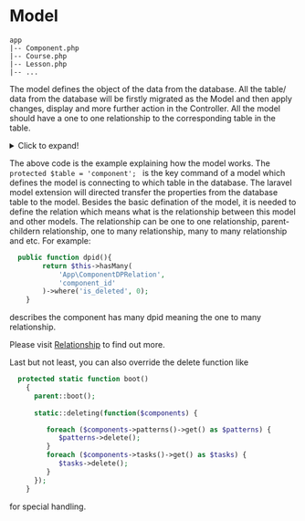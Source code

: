 # Model

```
app
|-- Component.php
|-- Course.php
|-- Lesson.php
|-- ...
```

The model defines the object of the data from the database. All the table/ data from the database will be firstly migrated as the Model and then apply changes, display and more further action in the Controller. All the model should have a one to one relationship to the corresponding table in the table.

<details>
  <summary>Click to expand!</summary>

 <p>


``` php

<?php

namespace App;

use Illuminate\Database\Eloquent\Model;

class Component extends Model
{
    //
    protected $table = 'component';
    protected $primaryKey = 'id';
    public $timestamps = true;


    protected static function boot() 
    {
      parent::boot();
 
      static::deleting(function($components) {
        //  foreach ($components->outcomes()->get() as $outcomes) {
        //     $outcomes->delete();
        //  }
         foreach ($components->patterns()->get() as $patterns) {
            $patterns->delete();
         }
         foreach ($components->tasks()->get() as $tasks) {
            $tasks->delete();
         }
      });
    }

    //get the retlated pattern id 
    public function patternid(){
        return $this->hasMany(
            'App\ComponentPatternRelation',
            'component_id'
        )->where('is_deleted', 0)->select(['pattern_id','component_id']);
    }

    //get the related pattern details
    public function patterns(){
        return $this->hasManyThrough(
            'App\LearningPattern',
            'App\ComponentPatternTaskRelation',
            'component_id', 
            'id', 
            'id', 
            'pattern_id' 
        )->with(['tasks'])->orderBy('component_pattern_task_relation.sequence');
    }

    public function outcomeid(){
        return $this->hasMany(
            'App\ComponentOutcomeRelation',
            'component_id'
        )->where('is_deleted', 0)->orderBy('component_outcome_relational.sequence');
    } 

    public function outcomes(){
        return $this->hasManyThrough(
            'App\LearningOutcome',
            'App\ComponentOutcomeRelation',
            'component_id', //middle retioan table local id
            'id', // target table target id
            'id', // local table local id
            'outcome_id' //middle relation table target id
        )->with(['unit_outcomeid'])->orderBy('component_outcome_relational.sequence');
    }

    public function taskid(){
        return $this->hasMany(
            'App\ComponentTaskRelation',
            'component_id'
        )->where('is_deleted', 0)->select(['task_id','component_id']);
    } 

    public function tasks(){
        return $this->hasManyThrough(
            'App\LearningTask',
            'App\ComponentPatternTaskRelation',
            'component_id', //middle retioan table local id
            'id', // target table target id
            'id', // local table local id
            'task_id' //middle relation table target id
        )->with(["assessment", "assessmentid", "resourceid", "toolid", "componentid", "motivatorid", "feedbackid"])->orderBy('component_pattern_task_relation.sequence');
    }
    public function patterntaskid(){
        return $this->hasMany(
            'App\ComponentPatternTaskRelation',
            'component_id'
        )->where('is_deleted', 0)->select(['task_id','component_id', 'pattern_id', 'sequence'])->orderBy('sequence');
    } 


    public function courseid(){
        return $this->belongsTo('App\CourseComponentRelation', 'id', 'component_id');
    }

    public function sdlid(){
        return $this->hasMany(
            'App\ComponentSDLRelation',
            'component_id'
        )->where('is_deleted', 0);
    }

    public function dpid(){
        return $this->hasMany(
            'App\ComponentDPRelation',
            'component_id'
        )->where('is_deleted', 0);
    }

}


```
</p>
</details>

The above code is the example explaining how the model works. The ```protected $table = 'component'; ``` is the key command of a model which defines the model is connecting to which table in the database. The laravel model extension will directed transfer the properties from the database table to the model. Besides the basic defination of the model, it is needed to define the relation which means what is the relationship between this model and other models. The relationship can be one to one relationship, parent-childern relationship, one to many relationship, many to many relationship and etc. For example: 
``` php
  public function dpid(){
        return $this->hasMany(
            'App\ComponentDPRelation',
            'component_id'
        )->where('is_deleted', 0);
    }
```
describes the component has many dpid meaning the one to many relationship.

Please visit [Relationship](https://laravel.com/docs/6.x/eloquent-relationships) to find out more. 

Last but not least, you can also override the delete function like 
``` php
  protected static function boot() 
    {
      parent::boot();
 
      static::deleting(function($components) {

         foreach ($components->patterns()->get() as $patterns) {
            $patterns->delete();
         }
         foreach ($components->tasks()->get() as $tasks) {
            $tasks->delete();
         }
      });
    }
```

for special handling.